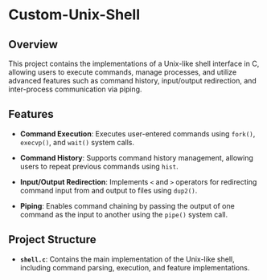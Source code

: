 # Custom-Unix-Shell

## Overview

This project contains the implementations of a Unix-like shell interface in C, allowing users to execute commands, manage processes, and utilize advanced features such as command history, input/output redirection, and inter-process communication via piping.

## Features

- **Command Execution**: Executes user-entered commands using `fork()`, `execvp()`, and `wait()` system calls.
  
- **Command History**: Supports command history management, allowing users to repeat previous commands using `hist`.

- **Input/Output Redirection**: Implements `<` and `>` operators for redirecting command input from and output to files using `dup2()`.

- **Piping**: Enables command chaining by passing the output of one command as the input to another using the `pipe()` system call.

## Project Structure

- **`shell.c`**: Contains the main implementation of the Unix-like shell, including command parsing, execution, and feature implementations.
